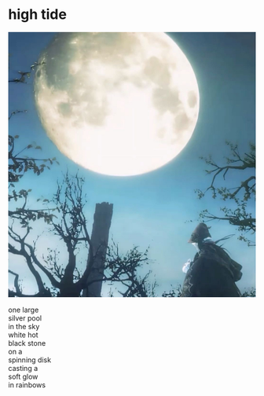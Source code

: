 # high tide
![high tide](images/high%20tide.jpeg)

one large<br/> 
silver pool<br/>
in the sky<br/>
white hot<br/>
black stone<br/>
on a<br/>
spinning disk<br/>
casting a<br/>
soft glow<br/>
in rainbows
